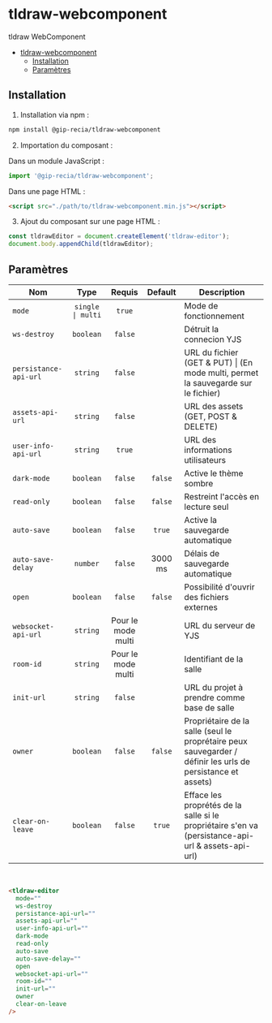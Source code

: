 # tldraw-webcomponent

tldraw WebComponent

- [tldraw-webcomponent](#tldraw-webcomponent)
  - [Installation](#installation)
  - [Paramètres](#paramètres)

## Installation

1. Installation via npm :

```sh
npm install @gip-recia/tldraw-webcomponent
```

2. Importation du composant :

Dans un module JavaScript :

```js
import '@gip-recia/tldraw-webcomponent';
```

Dans une page HTML :

```html
<script src="./path/to/tldraw-webcomponent.min.js"></script>
```

3. Ajout du composant sur une page HTML :

```js
const tldrawEditor = document.createElement('tldraw-editor');
document.body.appendChild(tldrawEditor);
```

## Paramètres

| Nom                   |       Type        |       Requis       | Default | Description                                                                                                 |
| --------------------- | :---------------: | :----------------: | :-----: | ----------------------------------------------------------------------------------------------------------- |
| `mode`                | `single \| multi` |       `true`       |         | Mode de fonctionnement                                                                                      |
| `ws-destroy`          |     `boolean`     |      `false`       |         | Détruit la connecion YJS                                                                                    |
| `persistance-api-url` |     `string`      |      `false`       |         | URL du fichier (GET & PUT) \| (En mode multi, permet la sauvegarde sur le fichier)                          |
| `assets-api-url`      |     `string`      |      `false`       |         | URL des assets (GET, POST & DELETE)                                                                         |
| `user-info-api-url`   |     `string`      |       `true`       |         | URL des informations utilisateurs                                                                           |
| `dark-mode`           |     `boolean`     |      `false`       | `false` | Active le thème sombre                                                                                      |
| `read-only`           |     `boolean`     |      `false`       | `false` | Restreint l'accès en lecture seul                                                                           |
| `auto-save`           |     `boolean`     |      `false`       | `true`  | Active la sauvegarde automatique                                                                            |
| `auto-save-delay`     |     `number`      |      `false`       | 3000 ms | Délais de sauvegarde automatique                                                                            |
| `open`                |     `boolean`     |      `false`       | `false` | Possibilité d'ouvrir des fichiers externes                                                                  |
| `websocket-api-url`   |     `string`      | Pour le mode multi |         | URL du serveur de YJS                                                                                       |
| `room-id`             |     `string`      | Pour le mode multi |         | Identifiant de la salle                                                                                     |
| `init-url`            |     `string`      |      `false`       |         | URL du projet à prendre comme base de salle                                                                 |
| `owner`               |     `boolean`     |      `false`       | `false` | Propriétaire de la salle (seul le proprétaire peux sauvegarder / définir les urls de persistance et assets) |
| `clear-on-leave`      |     `boolean`     |      `false`       | `true`  | Efface les proprétés de la salle si le propriétaire s'en va (persistance-api-url & assets-api-url)          |

<br/>

```html
<tldraw-editor
  mode=""
  ws-destroy
  persistance-api-url=""
  assets-api-url=""
  user-info-api-url=""
  dark-mode
  read-only
  auto-save
  auto-save-delay=""
  open
  websocket-api-url=""
  room-id=""
  init-url=""
  owner
  clear-on-leave
/>
```

